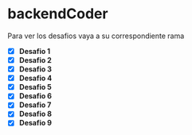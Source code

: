 # backendCoder
Para ver los desafios vaya a su correspondiente rama

- [x] **Desafio 1**
- [x] **Desafio 2**
- [x] **Desafio 3**
- [x] **Desafio 4**
- [x] **Desafio 5**
- [X] **Desafio 6**
- [X] **Desafio 7**
- [X] **Desafio 8**
- [X] **Desafio 9**
